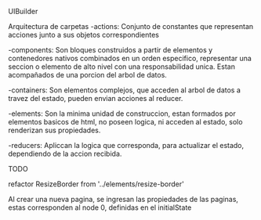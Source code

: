 UIBuilder

Arquitectura de carpetas
-actions: Conjunto de constantes que representan acciones junto a sus objetos correspondientes

-components: Son bloques construidos a partir de elementos y contenedores nativos combinados en un orden especifico, representar una seccion o elemento de alto nivel con una responsabilidad unica. Estan acompañados de una porcion del arbol de datos.

-containers: Son elementos complejos, que acceden al arbol de datos a travez del estado, pueden envian acciones al reducer.

-elements: Son la minima unidad de construccion, estan formados por elementos basicos de html, no poseen logica, ni acceden al estado, solo renderizan sus propiedades.

-reducers: Apliccan la logica que corresponda, para actualizar el estado, dependiendo de la accion recibida.

TODO

refactor ResizeBorder from '../elements/resize-border'

Al crear una nueva pagina, se ingresan las propiedades de las paginas,
estas corresponden al node 0, definidas en el initialState